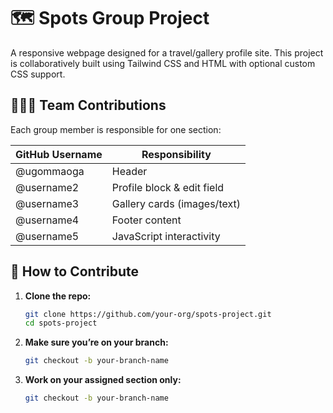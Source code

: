 # 🗺️ Spots Group Project

A responsive webpage designed for a travel/gallery profile site. This project is collaboratively built using Tailwind CSS and HTML with optional custom CSS support.

## 🧑‍🤝‍🧑 Team Contributions

Each group member is responsible for one section:

| GitHub Username | Responsibility              |
|-----------------|-----------------------------|
| @ugommaoga      | Header                      |
| @username2      | Profile block & edit field  |
| @username3      | Gallery cards (images/text) |
| @username4      | Footer content              |
| @username5      | JavaScript interactivity    |

## 🚀 How to Contribute

1. **Clone the repo:**
   ```bash
   git clone https://github.com/your-org/spots-project.git
   cd spots-project

2. **Make sure you’re on your branch:**
    ```bash
   git checkout -b your-branch-name

3. **Work on your assigned section only:**
    ```bash
   git checkout -b your-branch-name

